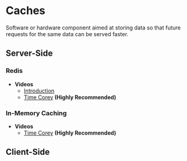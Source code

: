 # Caches
Software or hardware component aimed at storing data so that future requests for the same data can be served faster.

## Server-Side
### Redis
+ **Videos**
  + [Introduction](https://youtu.be/8A_iNFRP0F4)
  + [Time Corey](https://www.youtube.com/watch?v=UrQWii_kfIE&t=3600s) **(Highly Recommended)**
### In-Memory Caching
+ **Videos**
  + [Time Corey](https://www.youtube.com/watch?v=2jj2wH60QuE) **(Highly Recommended)**
## Client-Side
